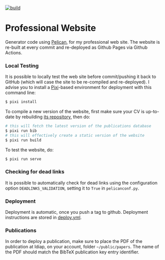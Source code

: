 [![build](https://github.com/anjos/site/actions/workflows/deploy.yml/badge.svg)](https://github.com/anjos/site/actions/workflows/deploy.yml)

# Professional Website

Generator code using [Pelican](http://getpelican.com), for my professional web site. The
website is re-built at every commit and re-deployed as Github Pages via Github Actions.


### Local Testing

It is possible to locally test the web site before commit/pushing it back to GitHub
(which will case the site to be re-compiled and re-deployed). I advise you to install a
[Pixi](https://pixi.sh)-based environment for deployment with this command line:

```sh
$ pixi install
```

To compile a new version of the website, first make sure your CV is up-to-date
by rebuilding [its repository](https://github.com/anjos/cv), then do:

```sh
# this will fetch the latest version of the publications database
$ pixi run bib
# this will effectively create a static version of the website
$ pixi run build
```

To test the website, do:

```sh
$ pixi run serve
```


### Checking for dead links

It is possible to automatically check for dead links using the configuration
option `DEADLINKS_VALIDATION`, setting it to `True` in `pelicanconf.py`.


### Deployment

Deployment is automatic, once you push a tag to github. Deployment instructions
are stored in [deploy.yml](.github/workflows/deploy.yml).


### Publications

In order to deploy a publication, make sure to place the PDF of the publication
at Idiap, on your account, folder `~/public/papers`. The name of the PDF should
match the BibTeX publication key entry identifier.
